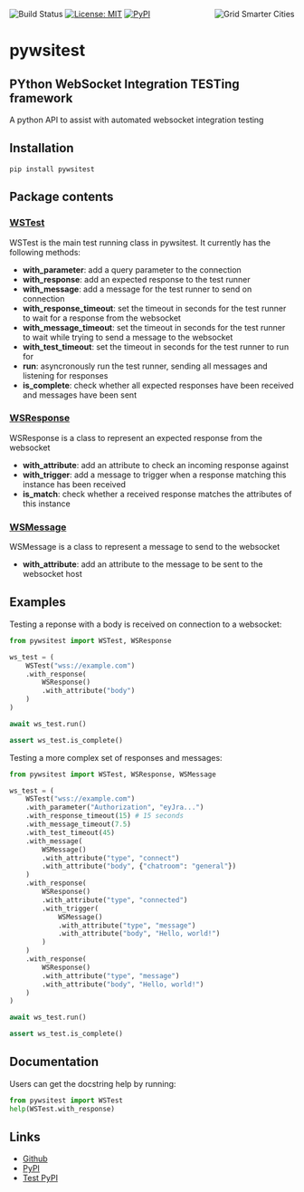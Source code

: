 [<img align="right" alt="Grid Smarter Cities" src="https://s3.eu-west-2.amazonaws.com/open-source-resources/grid_smarter_cities_small.png">](https://www.gridsmartercities.com/)

![Build Status](https://codebuild.eu-west-2.amazonaws.com/badges?uuid=eyJlbmNyeXB0ZWREYXRhIjoiSitwRmNUcHk2VzN2VS8rMHdUS2hoNzZCQUdCME1VV0RkeWEwTmZyVUxOWUdXR2hMTzVUVWIvLzJ5ZFR2SWo5OHhtSm55TFc4SjZvcGhNcndNT1lDbEdRPSIsIml2UGFyYW1ldGVyU3BlYyI6Ik9SV0g1Tm1FMUVERW9RSzciLCJtYXRlcmlhbFNldFNlcmlhbCI6MX0%3D&branch=master)
[![License: MIT](https://img.shields.io/badge/License-MIT-brightgreen.svg)](https://opensource.org/licenses/MIT)
[![PyPI](https://img.shields.io/pypi/v/pywsitest.svg?color=brightgreen)](https://pypi.org/project/pywsitest)

# pywsitest
## PYthon WebSocket Integration TESTing framework

A python API to assist with automated websocket integration testing

## Installation
```
pip install pywsitest
```

## Package contents
### [WSTest](https://github.com/gridsmartercities/pywsitest/blob/master/pywsitest/ws_test.py)
WSTest is the main test running class in pywsitest. It currently has the following methods:
- **with_parameter**: add a query parameter to the connection
- **with_response**: add an expected response to the test runner
- **with_message**: add a message for the test runner to send on connection
- **with_response_timeout**: set the timeout in seconds for the test runner to wait for a response from the websocket
- **with_message_timeout**: set the timeout in seconds for the test runner to wait while trying to send a message to the websocket
- **with_test_timeout**: set the timeout in seconds for the test runner to run for
- **run**: asyncronously run the test runner, sending all messages and listening for responses
- **is_complete**: check whether all expected responses have been received and messages have been sent

### [WSResponse](https://github.com/gridsmartercities/pywsitest/blob/master/pywsitest/ws_response.py)
WSResponse is a class to represent an expected response from the websocket
- **with_attribute**: add an attribute to check an incoming response against
- **with_trigger**: add a message to trigger when a response matching this instance has been received
- **is_match**: check whether a received response matches the attributes of this instance

### [WSMessage](https://github.com/gridsmartercities/pywsitest/blob/master/pywsitest/ws_message.py)
WSMessage is a class to represent a message to send to the websocket
- **with_attribute**: add an attribute to the message to be sent to the websocket host

## Examples
Testing a reponse with a body is received on connection to a websocket:
```py
from pywsitest import WSTest, WSResponse

ws_test = (
    WSTest("wss://example.com")
    .with_response(
        WSResponse()
        .with_attribute("body")
    )
)

await ws_test.run()

assert ws_test.is_complete()
```

Testing a more complex set of responses and messages:
```py
from pywsitest import WSTest, WSResponse, WSMessage

ws_test = (
    WSTest("wss://example.com")
    .with_parameter("Authorization", "eyJra...")
    .with_response_timeout(15) # 15 seconds
    .with_message_timeout(7.5)
    .with_test_timeout(45)
    .with_message(
        WSMessage()
        .with_attribute("type", "connect")
        .with_attribute("body", {"chatroom": "general"})
    )
    .with_response(
        WSResponse()
        .with_attribute("type", "connected")
        .with_trigger(
            WSMessage()
            .with_attribute("type", "message")
            .with_attribute("body", "Hello, world!")
        )
    )
    .with_response(
        WSResponse()
        .with_attribute("type", "message")
        .with_attribute("body", "Hello, world!")
    )
)

await ws_test.run()

assert ws_test.is_complete()
```

## Documentation
Users can get the docstring help by running:
```py
from pywsitest import WSTest
help(WSTest.with_response)
```

## Links
- [Github](https://github.com/gridsmartercities/pywsitest)
- [PyPI](https://pypi.org/project/pywsitest)
- [Test PyPI](https://test.pypi.org/project/pywsitest)